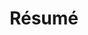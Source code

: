 ---
layout: page
title: Résumé
nav_order: 4
newtab: true
permalink: resume/
# redirect_from: resume/
redirect: /assets/pdf/Shramay_Palta_CV.pdf
nav: true
---